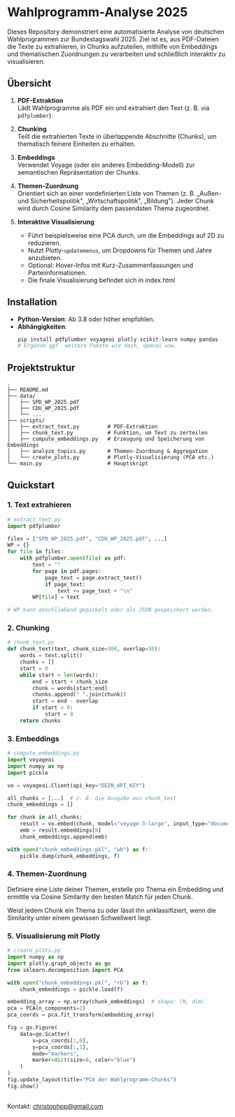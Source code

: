 # Wahlprogramm-Analyse 2025

Dieses Repository demonstriert eine automatisierte Analyse von deutschen Wahlprogrammen zur Bundestagswahl 2025. Ziel ist es, aus PDF-Dateien die Texte zu extrahieren, in Chunks aufzuteilen, mithilfe von Embeddings und thematischen Zuordnungen zu verarbeiten und schließlich interaktiv zu visualisieren.

## Übersicht

1. **PDF-Extraktion**  
   Lädt Wahlprogramme als PDF ein und extrahiert den Text (z. B. via `pdfplumber`).

2. **Chunking**  
   Teilt die extrahierten Texte in überlappende Abschnitte (Chunks), um thematisch feinere Einheiten zu erhalten.

3. **Embeddings**  
   Verwendet Voyage (oder ein anderes Embedding-Modell) zur semantischen Repräsentation der Chunks.

4. **Themen-Zuordnung**  
   Orientiert sich an einer vordefinierten Liste von Themen (z. B. „Außen- und Sicherheitspolitik", „Wirtschaftspolitik", „Bildung"). Jeder Chunk wird durch Cosine Similarity dem passendsten Thema zugeordnet.

5. **Interaktive Visualisierung**  
   - Führt beispielsweise eine PCA durch, um die Embeddings auf 2D zu reduzieren.  
   - Nutzt Plotly-`updatemenus`, um Dropdowns für Themen und Jahre anzubieten.  
   - Optional: Hover-Infos mit Kurz-Zusammenfassungen und Parteiinformationen.
   - Die finale Visualisierung befindet sich in index.html

## Installation

- **Python-Version**: Ab 3.8 oder höher empfohlen.
- **Abhängigkeiten**:
  ```bash
  pip install pdfplumber voyageai plotly scikit-learn numpy pandas
  # Ergänze ggf. weitere Pakete wie dash, openai usw.
  ```

## Projektstruktur

```
.
├── README.md
├── data/
│   ├── SPD_WP_2025.pdf
│   ├── CDU_WP_2025.pdf
│   └── ...
├── scripts/
│   ├── extract_text.py         # PDF-Extraktion
│   ├── chunk_text.py           # Funktion, um Text zu zerteilen
│   ├── compute_embeddings.py   # Erzeugung und Speicherung von Embeddings
│   ├── analyze_topics.py       # Themen-Zuordnung & Aggregation
│   └── create_plots.py         # Plotly-Visualisierung (PCA etc.)
└── main.py                     # Hauptskript
```

## Quickstart

### 1. Text extrahieren

```python
# extract_text.py
import pdfplumber

files = ["SPD_WP_2025.pdf", "CDU_WP_2025.pdf", ...]
WP = {}
for file in files:
    with pdfplumber.open(file) as pdf:
        text = ""
        for page in pdf.pages:
            page_text = page.extract_text()
            if page_text:
                text += page_text + "\n"
        WP[file] = text

# WP kann anschließend gepickelt oder als JSON gespeichert werden.
```

### 2. Chunking

```python
# chunk_text.py
def chunk_text(text, chunk_size=300, overlap=50):
    words = text.split()
    chunks = []
    start = 0
    while start < len(words):
        end = start + chunk_size
        chunk = words[start:end]
        chunks.append(" ".join(chunk))
        start = end - overlap
        if start < 0:
            start = 0
    return chunks
```

### 3. Embeddings

```python
# compute_embeddings.py
import voyageai
import numpy as np
import pickle

vo = voyageai.Client(api_key="DEIN_API_KEY")

all_chunks = [...]  # z. B. die Ausgabe aus chunk_text
chunk_embeddings = []

for chunk in all_chunks:
    result = vo.embed(chunk, model="voyage-3-large", input_type="document")
    emb = result.embeddings[0]
    chunk_embeddings.append(emb)

with open("chunk_embeddings.pkl", "wb") as f:
    pickle.dump(chunk_embeddings, f)
```

### 4. Themen-Zuordnung

Definiere eine Liste deiner Themen, erstelle pro Thema ein Embedding und ermittle via Cosine Similarity den besten Match für jeden Chunk.

Weist jedem Chunk ein Thema zu oder lässt ihn unklassifiziert, wenn die Similarity unter einem gewissen Schwellwert liegt.

### 5. Visualisierung mit Plotly

```python
# create_plots.py
import numpy as np
import plotly.graph_objects as go
from sklearn.decomposition import PCA

with open("chunk_embeddings.pkl", "rb") as f:
    chunk_embeddings = pickle.load(f)

embedding_array = np.array(chunk_embeddings)  # shape: (N, dim)
pca = PCA(n_components=2)
pca_coords = pca.fit_transform(embedding_array)

fig = go.Figure(
    data=go.Scatter(
        x=pca_coords[:,0],
        y=pca_coords[:,1],
        mode="markers",
        marker=dict(size=8, color="blue")
    )
)
fig.update_layout(title="PCA der Wahlprogramm-Chunks")
fig.show()
```
##
Kontakt: christophpp@gmail.com
